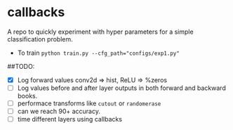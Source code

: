 # callbacks
A repo to quickly experiment with hyper parameters for a simple classification problem. 

- To train `python train.py --cfg_path="configs/exp1.py"`

##TODO:
- [x] Log forward values conv2d => hist, ReLU => %zeros 
- [ ] Log values before and after layer outputs in both forward and backward books. 
- [ ] performace transforms like `cutout` or `randomerase`
- [ ] can we reach 90+ accuracy.
- [ ] time different layers using callbacks 